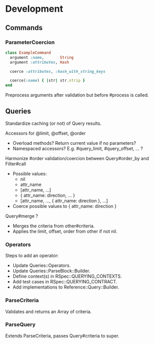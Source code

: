 # Development

## Commands

### ParameterCoercion

```ruby
class ExampleCommand
  argument :name,       String
  argument :attributes, Hash

  coerce :attributes, :hash_with_string_keys

  coerce(:name) { |str| str.strip }
end
```

Preprocess arguments after validation but before #process is called.

## Queries

Standardize caching (or not) of Query results.

Accessors for @limit, @offset, @order
  - Overload methods? Return current value if no parameters?
  - Namespaced accessors? E.g. #query_limit, #query_offset, ... ?

Harmonize #order validation/coercion between Query#order_by and Filter#call
  - Possible values:
    - nil
    - attr_name
    - [attr_name, ...]
    - { attr_name: direction, ... }
    - [attr_name, ..., { attr_name: direction }, ...]
  - Coerce possible values to { attr_name: direction }

Query#merge ?
  - Merges the criteria from other#criteria.
  - Applies the limit, offset, order from other if not nil.

### Operators

Steps to add an operator:

- Update Queries::Operators.
- Update Queries::ParseBlock::Builder.
- Define context(s) in RSpec::QUERYING_CONTEXTS.
- Add test cases in RSpec::QUERYING_CONTRACT.
- Add implementations to Reference::Query::Builder.

### ParseCriteria

Validates and returns an Array of criteria.

### ParseQuery

Extends ParseCriteria, passes Query#criteria to super.
